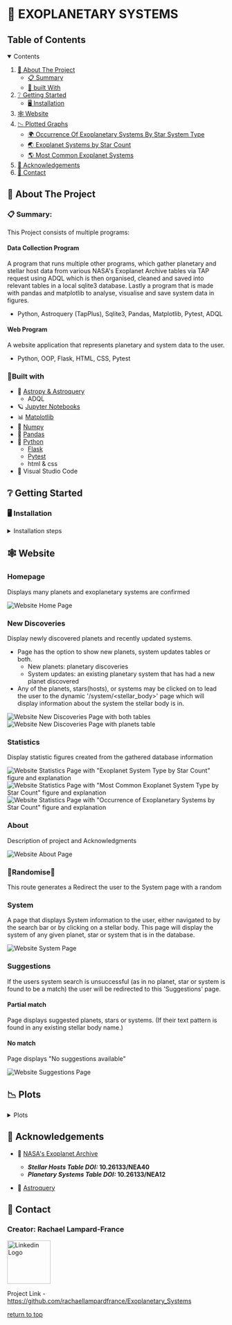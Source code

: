 <a id='top'></a>

# 🌌 EXOPLANETARY SYSTEMS

<a id='table_of_contents'></a>

## Table of Contents
<details open>
<summary>Contents</summary>

1. [📖 About The Project](#about_the_project)
    - [📋 Summary](#summary)
    - [🔧 built With](#built_with)
2. [❔ Getting Started](#getting_started)
    - [🖥️ Installation](#installation)
3. [🕸️ Website](#website)
4. [📉 Plotted Graphs](#plots)
    - [🌍 Occurrence Of Exoplanetary Systems By Star System Type](#plot1)
    - [🌏 Exoplanet Systems by Star Count](#plot2)
    - [🌎 Most Common Exoplanet Systems](#plot3)
5. [📡 Acknowledgements](#acknowledgements)
6. [📧 Contact](#contact)

<!-- 🌠☄️👩‍🚀👩‍💻👩‍🔬💬💭🥼📻🔍📷📃📝✒️📊📆🗃️🪐 -->
</details>

<a id='about_the_project'></a>

## 📖 About The Project
<a id='summary'></a>

### 📋 Summary:
This Project consists of multiple programs:
#### Data Collection Program
A program that runs multiple other programs, which gather planetary and stellar host data from various NASA's Exoplanet Archive tables via TAP request using ADQL which is then organised, cleaned and saved into relevant tables in a local sqlite3 database. Lastly a program that is made with pandas and matplotlib to analyse, visualise and save system data in figures.
- Python, Astroquery (TapPlus), Sqlite3, Pandas, Matplotlib, Pytest, ADQL

#### Web Program
A website application that represents planetary and system data to the user.
- Python, OOP, Flask, HTML, CSS, Pytest

<a id='built_with'></a>

### 🔧Built with

- 🌌 [Astropy & Astroquery](https://astroquery.readthedocs.io/en/latest/index.html)
    - ADQL 
- 🪐 [Jupyter Notebooks](https://docs.jupyter.org/en/stable/install.html)
- 📊 [Matplotlib](https://matplotlib.org/stable/install/index.html)
- 🔢 [Numpy](https://numpy.org/install/)
- 🐼 [Pandas](https://pandas.pydata.org/docs/getting_started/install.html)
- 🐍 [Python](https://www.python.org/downloads/)
    - [Flask](https://flask.palletsprojects.com/en/stable/)
    - [Pytest](https://docs.pytest.org/en/stable/)
    - html & css
- 💠 Visual Studio Code

<a id='getting_started'></a>

## ❔ Getting Started

<a id='installation'></a>

### 🖥️ Installation

<details closed>
<summary>Installation steps</summary>

1. Fork this repository
    - git clone https://github.com/rachaellampardfrance/Exoplanetary_Systems
2. Install requirements.txt

        $pip install -r requirements.txt
</details>


<a id="website"></a>

## 🕸️ Website

### Homepage
Displays many planets and exoplanetary systems are confirmed

<img src='static/readme_imgs/home.png' alt='Website Home Page'>

### New Discoveries
Display newly discovered planets and recently updated systems.
- Page has the option to show new planets, system updates tables or both.
    - New planets: planetary discoveries
    - System updates: an existing planetary system that has had a new planet discovered
- Any of the planets, stars(hosts), or systems may be clicked on to lead the user to the dynamic '/system/<stellar_body>' page which will display information about the system the stellar body is in. 

<img src='static/readme_imgs/new_disc_both.png' alt='Website New Discoveries Page with both tables'>

<img src='static/readme_imgs/new_disc_planets.png' alt='Website New Discoveries Page with planets table'>

### Statistics
Display statistic figures created from the gathered database information

<img src='static/readme_imgs/statistics.png' alt='Website Statistics Page with "Exoplanet System Type by Star Count" figure and explanation'>

<img src='static/readme_imgs/statistics_2.png' alt='Website Statistics Page with "Most Common Exoplanet System Type by Star Count" figure and explanation'>

<img src='static/readme_imgs/statistics_3.png' alt='Website Statistics Page with "Occurrence of Exoplanetary Systems by Star Count" figure and explanation'>

### About
Description of project and Acknowledgments

<img src='static/readme_imgs/about.png' alt='Website About Page'>

### 🎲Randomise🎲
This route generates a Redirect the user to the System page with a random 

### System
A page that displays System information to the user, either navigated to by the search bar or by clicking on a stellar body. This page will display the system of any given planet, star or system that is in the database.

<img src='static/readme_imgs/system.png' alt='Website System Page'>

### Suggestions
If the users system search is unsuccessful (as in no planet, star or system is found to be a match) the user will be redirected to this 'Suggestions' page.

#### Partial match
Page displays suggested planets, stars or systems. (If their text pattern is found in any existing stellar body name.)

#### No match
Page displays "No suggestions available"

<img src='static/readme_imgs/suggestions.png' alt='Website Suggestions Page'>


<a id='plots'></a>

## 📉 Plots
<details closed>
<summary>Plots</summary>
The program creates three plot figures...

<a id='plot1'></a>

#### 🌍**1. Occurance Of Exoplanetary Systems By Star System Type:**


Intent:
A pie chart representation of what type of systems exoplanets most commonly occur in relation to how many stars are within the system.

Contents:
- Figure
    - Pie chart - *represents data of what systems exoplanets most commonly occur in, related to how many stars are in the system.*
    - Legend - *displays how many stars are in each system on the pie chart related by color.*
    - Additional exoplanet discovery data - *extra data displayed on the figure represents how many confirmed exoplanet systems have been discovered as well as individual exoplanets.*

<p align="center">
<img src='static/occurrence_of_exoplanetary_systems_by_star_system_type.png' alt='"occurance of exoplanetary systems by star system type" pie chart' width='600'>
</p>

<a id='plot2'></a>

#### 🌏**2. Exoplanet Systems by Star Count:**

Intent:
A figure containing two nested bar charts that represent all observations of exoplanet systems, nested by how many exoplanets occur in each system and organised by how many stars are in the system. This is intended to show the frequency in which exoplanets/multiplanetary systems occur in relation to singular star and binary star systems.

The same data is shown in two formats: scale and log. 'Scale' helps visualise the actual occurrence of exoplanetary systems whereas 'log' is intended to help visualise small frequencies.

Contents:
- Figure
    - Nested bar chart - *represents all observations of exoplanet systems, nested by how many exoplanets occur in each system and organised by how many stars are in the system.*
    - Nested bar chart LOG - *represents the same data as above but in a log format to help visualise small data*

<p align="center">
<img src='static/exoplanet_systems_by_star_count.png' alt='exoplanet systems by star count figure image' width='900'>
</p>


<a id='plot3'></a>

#### 🌎**3. Most Common Exoplanet Systems:**

Intent:
A collection of pie charts which are independent of one another, each corresponding to a type of star/binary star system. Each pie chart represents which is the most common type of exoplanet systems in relation to the star system.

>[!NOTE] These pie charts do not include any exoplanet systems that would fall in less than 1% of the overall data (this is to prevent small data crowding the data: as this is a visual generalisation)
>
>Additionally note that data that falls in less than the 1% is completely left out of the data.


Contents:
- Figure
    - Pie charts - *Each pie chart represents which is the most common types of exoplanet systems in relation to it's systems star count*
    - Legend - *The legend visualises the planet count by color and applies to all pie charts*

<p align="center">
<img src='static/most_common_exoplanet_systems.png' alt='Most common exoplanet systems pie charts figure' width='900'>
</p>

</details>


<a id='acknowledgements'></a>

## 📡 Acknowledgements

- 🚀 [NASA's Exoplanet Archive](https://exoplanetarchive.ipac.caltech.edu)
    - ***Stellar Hosts Table DOI:* 10.26133/NEA40**
    - ***Planetary Systems Table DOI:* 10.26133/NEA12**


- 🔭 [Astroquery](https://ui.adsabs.harvard.edu/abs/2019AJ....157...98G/abstract)


<a id='contact'></a>

## 📧 Contact

###  Creator: Rachael Lampard-France

<!-- [![Linkedin Logo](linkedin.png)](https://www.linkedin.com/in/rachael-lampard-france-a5995b195/) -->

<a href='https://www.linkedin.com/in/rachael-lampard-france-a5995b195/'><img src='static/icons/linkedin.png' alt='Linkedin Logo' width='100'></a>

Project Link - https://github.com/rachaellampardfrance/Exoplanetary_Systems

[return to top](#top)
